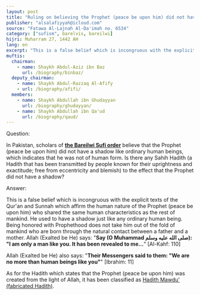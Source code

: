```yaml
---
layout: post
title: "Ruling on believing the Prophet (peace be upon him) did not have a shadow like ordinary human beings"
publisher: "alsalafiyyah@icloud.com"
source: "Fatawa Al-Lajnah Al-Da'imah no. 6534"
category: ["sufism", barelvis, bareilwi]
hijri: Muharram 27, 1442 AH
lang: en
excerpt: "This is a false belief which is incongruous with the explicit texts of the Qur'an and Sunnah"
muftis:
  chairman: 
    - name: Shaykh Abdul-Aziz ibn Baz
      url: /biography/binbaz/
  deputy_chairman:
    - name: Shaykh Abdul-Razzaq Al-Afify
    - url: /biography/afifi/
  members: 
    - name: Shaykh Abdullah ibn Ghudayyan
      url: /biography/ghudayyan/
    - name: Shaykh Abdullah ibn Qa'ud
      url: /biography/qaud/
---
```


Question:

In Pakistan, scholars of [**the Bareilwi Sufi order**](/barelwiyyah/) believe that the Prophet (peace be upon him) did not have a shadow like ordinary human beings, which indicates that he was not of human form. Is there any Sahih Hadith (a Hadith that has been transmitted by people known for their uprightness and exactitude; free from eccentricity and blemish) to the effect that the Prophet did not have a shadow? 

Answer:

This is a false belief which is incongruous with the explicit texts of the Qur'an and Sunnah which affirm the human nature of the Prophet (peace be upon him) who shared the same human characteristics as the rest of mankind. He used to have a shadow just like any ordinary human being. Being honored with Prophethood does not take him out of the fold of mankind who are born through the natural contact between a father and a mother. Allah (Exalted be He) says: "**Say (O Muhammad صلى الله عليه وسلم): "I am only a man like you. It has been revealed to me...**" [Al-Kahf: 110] 

Allah (Exalted be He) also says: "**Their Messengers said to them: "We are no more than human beings like you"**" [Ibrahim: 11]

As for the Hadith which states that the Prophet (peace be upon him) was created from the light of Allah, it has been classified as [Hadith Mawdu' (fabricated Hadith)](/mawdu-daif/).
